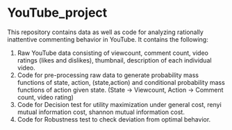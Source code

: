 # YouTube_project
This repository contains data as well as code for analyzing rationally inattentive commenting behavior in YouTube. It contains the following:
1. Raw YouTube data consisting of viewcount, comment count, video ratings (likes and dislikes), thumbnail, description of each individual video.
2. Code for pre-processing raw data to generate probability mass functions of state, action, (state,action) and conditional probability mass functions of action given state. (State -> Viewcount, Action -> Comment count, video rating)
3. Code for Decision test for utility maximization under general cost, renyi mutual information cost, shannon mutual information cost. 
4. Code for Robustness test to check deviation from optimal behavior.
